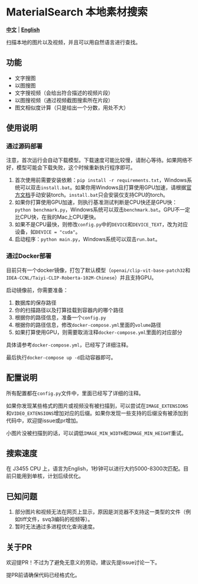 # MaterialSearch 本地素材搜索

[**中文**](./README.md) | [**English**](./README_EN.md)

扫描本地的图片以及视频，并且可以用自然语言进行查找。

## 功能

- 文字搜图
- 以图搜图
- 文字搜视频（会给出符合描述的视频片段）
- 以图搜视频（通过视频截图搜索所在片段）
- 图文相似度计算（只是给出一个分数，用处不大）

## 使用说明

### 通过源码部署

注意，首次运行会自动下载模型。下载速度可能比较慢，请耐心等待。如果网络不好，模型可能会下载失败，这个时候重新执行程序即可。

1. 首次使用前需要安装依赖：`pip install -r requirements.txt`，Windows系统可以双击`install.bat`。如果你用Windows且打算使用GPU加速，请根据[官方文档](https://pytorch.org/get-started/locally/)手动安装torch。`install.bat`只会安装仅支持CPU的torch。
2. 如果你打算使用GPU加速，则执行基准测试判断是CPU快还是GPU快：`python benchmark.py`，Windows系统可以双击`benchmark.bat`。GPU不一定比CPU快，在我的Mac上CPU更快。
3. 如果不是CPU最快，则修改`config.py`中的`DEVICE`和`DEVICE_TEXT`，改为对应设备，如`DEVICE = "cuda"`。
4. 启动程序：`python main.py`，Windows系统可以双击`run.bat`。

### 通过Docker部署

目前只有一个docker镜像，打包了默认模型（`openai/clip-vit-base-patch32`和`IDEA-CCNL/Taiyi-CLIP-Roberta-102M-Chinese`）并且支持GPU。

启动镜像前，你需要准备：

1. 数据库的保存路径
2. 你的扫描路径以及打算挂载到容器内的哪个路径
3. 根据你的路径信息，准备一个`config.py`
4. 根据你的路径信息，修改`docker-compose.yml`里面的`volume`路径
5. 如果打算使用GPU，则需要取消注释`docker-compose.yml`里面的对应部分

具体请参考`docker-compose.yml`，已经写了详细注释。

最后执行`docker-compose up -d`启动容器即可。

## 配置说明

所有配置都在`config.py`文件中，里面已经写了详细的注释。

如果你发现某些格式的图片或视频没有被扫描到，可以尝试在`IMAGE_EXTENSIONS`和`VIDEO_EXTENSIONS`增加对应的后缀。如果你发现一些支持的后缀没有被添加到代码中，欢迎提issue或pr增加。

小图片没被扫描到的话，可以调低`IMAGE_MIN_WIDTH`和`IMAGE_MIN_HEIGHT`重试。

## 搜索速度

在 J3455 CPU 上，语言为English，1秒钟可以进行大约5000-8300次匹配。目前只能用到单核，计划后续优化。

## 已知问题

1. 部分图片和视频无法在网页上显示，原因是浏览器不支持这一类型的文件（例如tiff文件，svq3编码的视频等）。
2. 暂时无法通过多进程优化查询速度。

## 关于PR

欢迎提PR！不过为了避免无意义的劳动，建议先提issue讨论一下。

提PR前请确保代码已经格式化。
